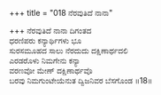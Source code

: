 +++
title = "018 ನೆರವುತಿದೆ ನಾನಾ"

+++
ನೆರವುತಿದೆ ನಾನಾ ದಿಗಂತದ  
ಧರಣಿಪರು ಕನ್ಯಾರ್ಥಿಗಳು ಭೂ  
ಸುರಸಮೂಹದ ಸಾಲು ನೆರದುದು ದಕ್ಷಿಣಾರ್ಥದಲಿ   
ಎರಡರೊಳು ನಿಮಗೇನು ಕನ್ಯಾ  
ವರಣವೋ ಮೇಣ್ ದಕ್ಷಿಣಾರ್ಥವೊ     
ಬರವು ನಿಮಗುಂಟೇಯೆನುತ ದ್ವಿಜನಿವರ ಬೆಸಗೊಂಡ     ॥18॥